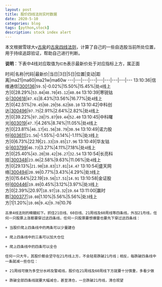 ```yaml
---
layout: post
title: 股价四线法则实时数据
date: 2020-5-10
categories: blog
tags: [python,stock]
description: stock index alert
---
```



本文根据雪球大v[古泉](https://xueqiu.com/u/7148646888)的[古泉四线法则](https://xueqiu.com/7148646888/130498192)，计算了自己的一些自选股当前所处位置，用于持续追踪验证，帮助自己进行判断。

**说明**：下表中4线对应取值为`红色`表示最新价处于对应指标上方，属正面

时间|名称|代码|最新价|当日|3日|5日|位置|变动|距离|ma21|ma60|ma21w|ma60w
---|---|---|---|---|---|---|---|---
13:10:36|信维通信|[300136](https://xueqiu.com/S/SZ300136)|`59.5`|-0.02%|15.50%|15.45%|处`4`线上方|0|28.29%|`53.84`|`48.70`|`45.12`|`40.04`
13:10:39|寒锐钴业|[300618](https://xueqiu.com/S/SZ300618)|`87.61`|8.43%|13.56%|16.77%|处`4`线上方|0|42.51%|`70.45`|`60.29`|`56.62`|`60.10`
13:10:42|中科创达|[300496](https://xueqiu.com/S/SZ300496)|`97.75`|2.91%|2.64%|2.82%|处`4`线上方|0|39.22%|`97.28`|`75.87`|`69.44`|`52.40`
13:10:45|中科曙光|[603019](https://xueqiu.com/S/SH603019)|`47.7`|4.26%|8.74%|11.05%|处`4`线上方|0|23.81%|`46.17`|`41.56`|`38.79`|`30.94`
13:10:49|诺力股份|[603611](https://xueqiu.com/S/SH603611)|`21.56`|-1.55%|-0.14%|-1.11%|处`3`线上方|0|6.73%|22.19|`21.33`|`19.85`|`17.96`
13:10:49|华友钴业|[603799](https://xueqiu.com/S/SH603799)|`46.73`|3.27%|4.11%|7.18%|处`4`线上方|0|25.40%|`43.20`|`38.42`|`36.27`|`32.54`
13:10:54|长亮科技|[300348](https://xueqiu.com/S/SZ300348)|`23.06`|2.58%|9.63%|11.06%|处`4`线上方|0|29.13%|`21.90`|`18.83`|`17.81`|`14.47`
13:10:54|盛天网络|[300494](https://xueqiu.com/S/SZ300494)|`20.99`|0.77%|3.43%|4.29%|处`3`线上方|0|15.64%|22.19|`19.56`|`17.51`|`14.91`
13:10:58|金证股份|[600446](https://xueqiu.com/S/SH600446)|`19.89`|0.45%|3.12%|3.97%|处`3`线上方|0|2.39%|20.97|`18.97`|`18.32`|`19.64`
13:11:00|赢时胜|[300377](https://xueqiu.com/S/SZ300377)|`10.08`|1.10%|5.56%|5.56%|处`3`线上方|1|1.20%|`10.06`|`9.42`|`9.70`|10.76

```
古泉4线法则的精髓如下。抓住21日线、60日线、21周线及60周线等四条线，外加21月线，任何一只股票上涨都要穿过这四条线，任何一只股票要想爆雷也要先下穿过这四条线：

+ 当股价爬上四条线中的两条可以少量建仓

+ 爬上四条线中的三条可以加大仓位

+ 爬上四条线中的四条可以全仓

任何一只大牛，其股价都会坚守在21月线上方，不会轻易跌破21月线；相反，每跌破四条线中一条就减一些仓位：

+ 21周线可做为多空分水岭及警戒线，股价在21周线及60周线下方就要十分慎重，多看少做

+ 跌破全部四条线就要大幅减仓，甚至清仓，一旦跌破21月线，清仓观望
```